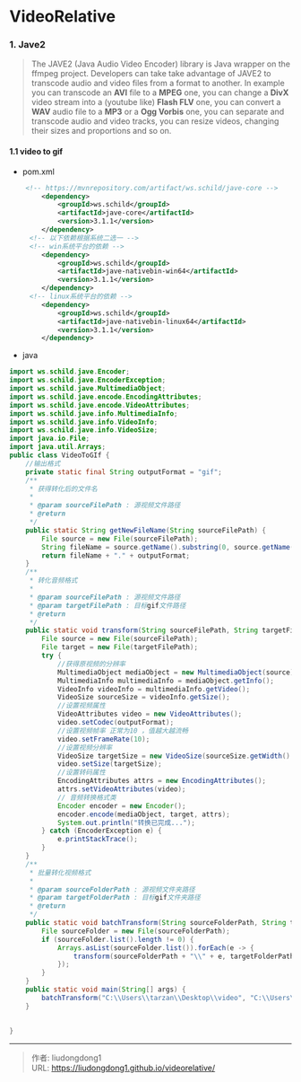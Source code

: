 # VideoRelative


### 1. Jave2

> The JAVE2 (Java Audio Video Encoder) library is Java wrapper on the ffmpeg project. Developers can take take advantage of JAVE2 to transcode audio and video files from a format to another. In example you can transcode an **AVI** file to a **MPEG** one, you can change a **DivX** video stream into a (youtube like) **Flash FLV** one, you can convert a **WAV** audio file to a **MP3** or a **Ogg Vorbis** one, you can separate and transcode audio and video tracks, you can resize videos, changing their sizes and proportions and so on.

#### 1.1 video to gif

- pom.xml

```xml
    <!-- https://mvnrepository.com/artifact/ws.schild/jave-core -->
		<dependency>
			<groupId>ws.schild</groupId>
			<artifactId>jave-core</artifactId>
			<version>3.1.1</version>
		</dependency>
     <!-- 以下依赖根据系统二选一 -->
     <!-- win系统平台的依赖 -->
		<dependency>
			<groupId>ws.schild</groupId>
			<artifactId>jave-nativebin-win64</artifactId>
			<version>3.1.1</version>
		</dependency>
     <!-- linux系统平台的依赖 -->
		<dependency>
			<groupId>ws.schild</groupId>
			<artifactId>jave-nativebin-linux64</artifactId>
			<version>3.1.1</version>
		</dependency>
```

- java

```java
import ws.schild.jave.Encoder;
import ws.schild.jave.EncoderException;
import ws.schild.jave.MultimediaObject;
import ws.schild.jave.encode.EncodingAttributes;
import ws.schild.jave.encode.VideoAttributes;
import ws.schild.jave.info.MultimediaInfo;
import ws.schild.jave.info.VideoInfo;
import ws.schild.jave.info.VideoSize;
import java.io.File;
import java.util.Arrays;
public class VideoToGIf {
    //输出格式
    private static final String outputFormat = "gif";
    /**
     * 获得转化后的文件名
     *
     * @param sourceFilePath : 源视频文件路径
     * @return
     */
    public static String getNewFileName(String sourceFilePath) {
        File source = new File(sourceFilePath);
        String fileName = source.getName().substring(0, source.getName().lastIndexOf("."));
        return fileName + "." + outputFormat;
    }
    /**
     * 转化音频格式
     *
     * @param sourceFilePath : 源视频文件路径
     * @param targetFilePath : 目标gif文件路径
     * @return
     */
    public static void transform(String sourceFilePath, String targetFilePath) {
        File source = new File(sourceFilePath);
        File target = new File(targetFilePath);
        try {
            //获得原视频的分辨率
            MultimediaObject mediaObject = new MultimediaObject(source);
            MultimediaInfo multimediaInfo = mediaObject.getInfo();
            VideoInfo videoInfo = multimediaInfo.getVideo();
            VideoSize sourceSize = videoInfo.getSize();
            //设置视频属性
            VideoAttributes video = new VideoAttributes();
            video.setCodec(outputFormat);
            //设置视频帧率 正常为10 ，值越大越流畅
            video.setFrameRate(10);
            //设置视频分辨率
            VideoSize targetSize = new VideoSize(sourceSize.getWidth() / 5, sourceSize.getHeight() / 5);
            video.setSize(targetSize);
            //设置转码属性
            EncodingAttributes attrs = new EncodingAttributes();
            attrs.setVideoAttributes(video);
            // 音频转换格式类
            Encoder encoder = new Encoder();
            encoder.encode(mediaObject, target, attrs);
            System.out.println("转换已完成...");
        } catch (EncoderException e) {
            e.printStackTrace();
        }
    }
    /**
     * 批量转化视频格式
     *
     * @param sourceFolderPath : 源视频文件夹路径
     * @param targetFolderPath : 目标gif文件夹路径
     * @return
     */
    public static void batchTransform(String sourceFolderPath, String targetFolderPath) {
        File sourceFolder = new File(sourceFolderPath);
        if (sourceFolder.list().length != 0) {
            Arrays.asList(sourceFolder.list()).forEach(e -> {
                transform(sourceFolderPath + "\\" + e, targetFolderPath + "\\" + getNewFileName(e));
            });
        }
    }
    public static void main(String[] args) {
        batchTransform("C:\\Users\\tarzan\\Desktop\\video", "C:\\Users\\tarzan\\Desktop\\gif");
    }
 
 
}
```



---

> 作者: liudongdong1  
> URL: https://liudongdong1.github.io/videorelative/  

